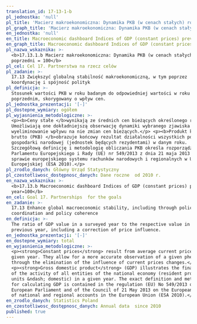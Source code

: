 ```yaml
---
translation_id: 17-13-1-b
pl_jednostka: 'null'
pl_title: 'Macierz makroekonomiczna: Dynamika PKB (w cenach stałych) rok poprzedni = 100'
pl_graph_title: 'Macierz makroekonomiczna: Dynamika PKB (w cenach stałych) rok poprzedni = 100'
en_jednostka: 'null'
en_title: Macroeconomic dashboard Indices of GDP (constant prices) previous year=100
en_graph_title: Macroeconomic dashboard Indices of GDP (constant prices) previous year=100
pl_nazwa_wskaznika: >-
  <b>17.13.1.b Macierz makroekonomiczna: Dynamika PKB (w cenach stałych) rok
  poprzedni = 100</b>
pl_cel: Cel 17. Partnerstwa na rzecz celów
pl_zadanie: >-
  17.13 Zwiększyć globalną stabilność makroekonomiczną, w tym poprzez
  koordynację i spójność polityk
pl_definicja: >-
  Stosunek wartości PKB w roku badanym do odpowiedniej wartości w roku
  poprzednim, skorygowany o wpływ cen.
pl_jednostka_prezentacji: '[-]'
pl_dostepne_wymiary: ogółem
pl_wyjasnienia_metodologiczne: >-
  <p><b>Ceny stałe </b>wynikają ze średnich cen bieżących określonego roku.
  Umożliwiają one dokładniejszą obserwację dynamiki wybranego zjawiska poprzez
  wyeliminowanie wpływu na nie zmian cen bieżących.</p> <p><b>Produkt krajowy
  brutto (PKB) </b>obrazuje końcowy rezultat działalności wszystkich podmiotów
  gospodarki narodowej (jednostek będących rezydentami) w danym roku.
  Szczegółową definicję i metodologię obliczania PKB określa rozporządzenie
  Parlamentu Europejskiego i Rady (UE) nr 549/2013 z dnia 21 maja 2013 r. w
  sprawie europejskiego systemu rachunków narodowych i regionalnych w Unii
  Europejskiej (ESA 2010).</p>
pl_zrodlo_danych: Główny Urząd Statystyczny
pl_czestotliwosc_dostępnosc_danych: Dane roczne  od 2010 r.
en_nazwa_wskaznika: >-
  <b>17.13.b Macroeconomic dashboard Indices of GDP (constant prices) previous
  year=100</b>
en_cel: Goal 17. Partnerships  for the goals
en_zadanie: >-
  17.13 Enhance global macroeconomic stability, including through policy
  coordination and policy coherence
en_definicja: >-
  The ratio of GDP value in a surveyed year to the respective value in the
  previous year, including a correction of price influence.
en_jednostka_prezentacji: '[-]'
en_dostepne_wymiary: total
en_wyjasnienia_metodologiczne: >-
  <p><strong>Constant prices</strong> result from average current prices in a
  given year. They allow for a more accurate observation of a given phenomenon
  through the elimination of the influence of current prices changes.</p>
  <p><strong>Gross domestic product</strong> (GDP) illustrates the final result
  of the activity of all entities of the national economy (resident producer
  units &ndash; domestic) in a given year. The exact definition and methodology
  for calculating GDP is contained in the regulation (EU) No 549/2013 of the
  European Parliament and of the Council of 21 May 2013 on the European system
  of national and regional accounts in the European Union (ESA 2010).</p>
en_zrodlo_danych: Statistics Poland
en_czestotliwosc_dostępnosc_danych: Annual data  since 2010
published: true
---
```

